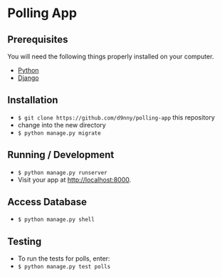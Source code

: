 # Polling App

## Prerequisites

You will need the following things properly installed on your computer.

* [Python](https://www.python.org/)
* [Django](https://www.djangoproject.com/) 

## Installation

* `$ git clone https://github.com/d9nny/polling-app` this repository
* change into the new directory
* `$ python manage.py migrate`

## Running / Development

* `$ python manage.py runserver`
* Visit your app at [http://localhost:8000](http://localhost:8000).

## Access Database

* `$ python manage.py shell`

## Testing

* To run the tests for polls, enter:
* `$ python manage.py test polls`